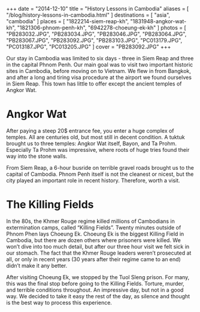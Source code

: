 +++
date    = "2014-12-10"
title   = "History Lessons in Cambodia"
aliases = [ "/blog/history-lessons-in-cambodia.html" ]
destinations = [ "asia", "cambodia" ]
places  = [
  "1822214-siem-reap-kh", "1831948-angkor-wat-kh", "1821306-phnom-penh-kh",
  "6942278-choeung-ek-kh"
]
photos = [
  "PB283032.JPG", "PB283034.JPG", "PB283046.JPG", "PB283064.JPG", "PB283067.JPG",
  "PB283092.JPG", "PB283103.JPG", "PC013179.JPG", "PC013187.JPG", "PC013205.JPG"
]
cover = "PB283092.JPG"
+++

Our stay in Cambodia was limited to six days - three in Siem Reap and three in the capital Phnom Penh. Our main goal was to visit two important historic sites in Cambodia, before moving on to Vietnam. We flew in from Bangkok, and after a long and tiring visa procedure at the airport we found ourselves in Siem Reap. This town has little to offer except the ancient temples of Angkor Wat.

<!--more-->
# Angkor Wat
After paying a steep 20$ entrance fee, you enter a huge complex of temples. All are centuries old, but most still in decent condition. A tuktuk brought us to three temples: Angkor Wat itself, Bayon, and Ta Prohm. Especially Ta Prohm was impressive, where roots of huge tries found their way into the stone walls.

From Siem Reap, a 6-hour busride on terrible gravel roads brought us to the capital of Cambodia. Phnom Penh itself is not the cleanest or nicest, but the city played an important role in recent history. Therefore, worth a visit.

# The Killing Fields
In the 80s, the Khmer Rouge regime killed millions of Cambodians in extermination camps, called “Killing Fields”. Twenty minutes outside of Phnom Phen lays Choeung Ek. Choeung Ek is the biggest Killing Field in Cambodia, but there are dozen others where prisoners were killed. We won’t dive into too much detail, but after our three hour visit we felt sick in our stomach. The fact that the Khmer Rouge leaders weren’t prosecuted at all, or only in recent years (30 years after their regime came to an end) didn’t make it any better.

After visiting Choeung Ek, we stopped by the Tuol Sleng prison. For many, this was the final stop before going to the Killing Fields. Torture, murder, and terrible conditions throughout. An impressive day, but not in a good way. We decided to take it easy the rest of the day, as silence and thought is the best way to process this experience.